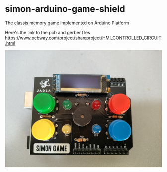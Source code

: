 # simon-arduino-game-shield
The classis memory game implemented on Arduino Platform


Here's the link to the pcb and gerber files
https://www.pcbway.com/project/shareproject/HMI_CONTROLLED_CIRCUIT.html


![Simon PCB Shield Picture](Shield_Picture.jpg)

